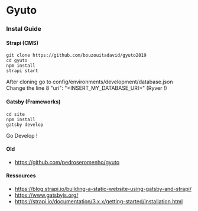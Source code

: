 # Gyuto

### Instal Guide
#### Strapi (CMS)
```
git clone https://github.com/bouzouitadavid/gyuto2019
cd gyuto
npm install
strapi start
```
After cloning go to config/environments/development/database.json  
Change the line 8 "uri": "<INSERT_MY_DATABASE_URI>" (Ryver !)

#### Gatsby (Frameworks)
```
cd site
npm install
gatsby develop
```
Go Develop !

#### Old
- https://github.com/pedroseromenho/gyuto
#### Ressources
- https://blog.strapi.io/building-a-static-website-using-gatsby-and-strapi/
- https://www.gatsbyjs.org/
- https://strapi.io/documentation/3.x.x/getting-started/installation.html
